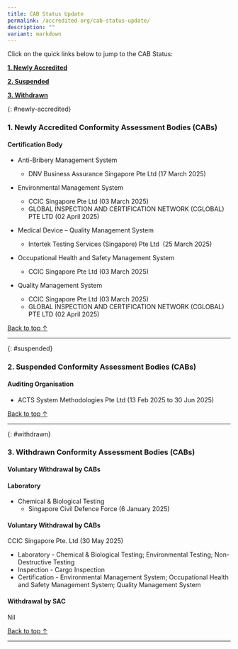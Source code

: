 ```yaml
---
title: CAB Status Update
permalink: /accredited-org/cab-status-update/
description: ""
variant: markdown
---
```

Click on the quick links below to jump to the CAB Status:

**[1. Newly Accredited](#newly-accredited)**

**[2. Suspended](#suspended)**

**[3. Withdrawn](#withdrawn)**




{: #newly-accredited}
### 1. Newly Accredited Conformity Assessment Bodies (CABs) 
   



#### Certification Body

* Anti-Bribery Management System
  * DNV Business Assurance Singapore Pte Ltd (17 March 2025)

* Environmental Management System
   * CCIC Singapore Pte Ltd (03 March 2025)
   * GLOBAL INSPECTION AND CERTIFICATION NETWORK (CGLOBAL) 
      PTE LTD (02 April 2025)
    
* Medical Device – Quality Management System
    *  Intertek Testing Services (Singapore) Pte Ltd  (25 March 2025)
 
* Occupational Health and Safety Management System
   * CCIC Singapore Pte Ltd (03 March 2025)

* Quality Management System
  * CCIC Singapore Pte Ltd (03 March 2025)
  * GLOBAL INSPECTION AND CERTIFICATION NETWORK (CGLOBAL) 
     PTE LTD (02 April 2025)




[Back to top ↑](#top)

---

{: #suspended}
### 2. Suspended Conformity Assessment Bodies (CABs)

 
#### Auditing Organisation  
   * ACTS System Methodologies Pte Ltd (13 Feb 2025 to 30 Jun 2025)
  	 
  
[Back to top ↑](#top)

---

{: #withdrawn}
### 3. Withdrawn Conformity Assessment Bodies (CABs)


#### **Voluntary Withdrawal by CABs**


#### Laboratory

* Chemical & Biological Testing
  *  Singapore Civil Defence Force (6 January 2025)


#### **Voluntary Withdrawal by CABs**
   

CCIC Singapore Pte. Ltd (30 May 2025)

*   Laboratory - Chemical & Biological Testing; Environmental Testing; Non-Destructive Testing
*   Inspection - Cargo Inspection
*   Certification - Environmental Management System; Occupational Health and Safety Management System; Quality Management System



#### **Withdrawal by SAC**

Nil



[Back to top ↑](#top)






---